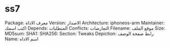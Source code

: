 # ss7
Package: معرف الاداة 
Version: الاصدار
Architecture: iphoneos-arm
Maintainer: اكتب اسمك
Depends: المتطلبات 
Conflicts: التعارضات
Filename: موقع الملف
Size: 
MD5sum: 
SHA1: 
SHA256: 
Section: Tweaks
Depiction: رابط صفحة الوصف 
Name: اسم  الاداه
